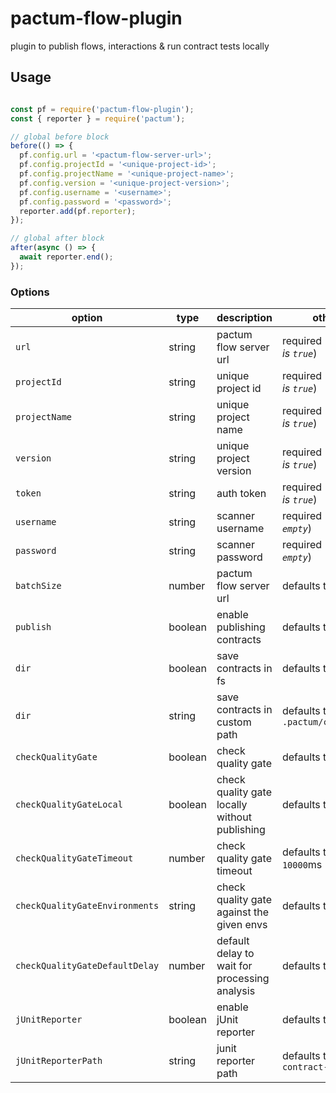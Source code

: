 # pactum-flow-plugin

plugin to publish flows, interactions &amp; run contract tests locally

## Usage

```js

const pf = require('pactum-flow-plugin');
const { reporter } = require('pactum');

// global before block
before(() => {
  pf.config.url = '<pactum-flow-server-url>';
  pf.config.projectId = '<unique-project-id>';
  pf.config.projectName = '<unique-project-name>';
  pf.config.version = '<unique-project-version>';
  pf.config.username = '<username>';
  pf.config.password = '<password>';
  reporter.add(pf.reporter);
});

// global after block
after(async () => {
  await reporter.end();
});

```

### Options

| option                         | type    | description                                   | others                            |
|--------------------------------|---------|-----------------------------------------------|-----------------------------------|
| `url`                          | string  | pactum flow server url                        | required (*if publish is `true`*) |
| `projectId`                    | string  | unique project id                             | required (*if publish is `true`*) |
| `projectName`                  | string  | unique project name                           | required (*if publish is `true`*) |
| `version`                      | string  | unique project version                        | required (*if publish is `true`*) |
| `token`                        | string  | auth token                                    | required (*if publish is `true`*) |
| `username`                     | string  | scanner username                              | required (*if token is `empty`*)  |
| `password`                     | string  | scanner password                              | required (*if token is `empty`*)  |
| `batchSize`                    | number  | pactum flow server url                        | defaults to `10`                  |
| `publish`                      | boolean | enable publishing contracts                   | defaults to `true`                |
| `dir`                          | boolean | save contracts in fs                          | defaults to `false`               |
| `dir`                          | string  | save contracts in custom path                 | defaults to `.pactum/contracts/`  |
| `checkQualityGate`             | boolean | check quality gate                            | defaults to `false`               |
| `checkQualityGateLocal`        | boolean | check quality gate locally without publishing | defaults to `false`               |
| `checkQualityGateTimeout`      | number  | check quality gate timeout                    | defaults to `10000`ms             |
| `checkQualityGateEnvironments` | string  | check quality gate against the given envs     | defaults to all envs              |
| `checkQualityGateDefaultDelay` | number  | default delay to wait for processing analysis | defaults to `2000`ms              |
| `jUnitReporter`                | boolean | enable jUnit reporter                         | defaults to false                 |
| `jUnitReporterPath`            | string  | junit reporter path                           | defaults to `contract-tests`      |

